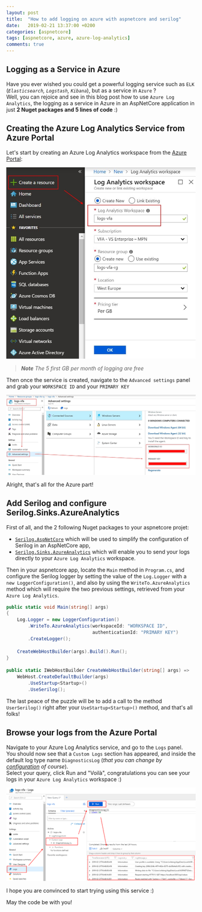 ```yaml
---
layout: post
title:  "How to add logging on azure with aspnetcore and serilog"
date:   2019-02-21 13:37:00 +0200
categories: [aspnetcore]
tags: [aspnetcore, azure, azure-log-analytics]
comments: true
---
```

## Logging as a Service in Azure
Have you ever wished you could get a powerful logging service such as `ELK` (*`Elasticsearch`, `Logstash`, `Kibana`*), but as a service in `Azure` ?  
Well, you can rejoice and see in this blog post how to use `Azure Log Analytics`, the logging as a service in Azure in an AspNetCore application in just **2 Nuget packages and 5 lines of code** :)

## Creating the Azure Log Analytics Service from Azure Portal
Let's start by creating an Azure Log Analytics workspace from the [Azure Portal](https://portal.azure.com):

![01-create-azure-log-analytics-workspace](/assets/2019-02-21/01-create-azure-log-analytics-workspace.jpg)
> ***Note** The 5 first GB per month of logging are free*

Then once the service is created, navigate to the `Advanced settings` panel and grab your `WORKSPACE ID` and your `PRIMARY KEY`

![02-get-azure-log-analytics-workspace-id-and-authentication-id-primary-key](/assets/2019-02-21/02-get-azure-log-analytics-workspace-id-and-authentication-id-primary-key.jpg)

Alright, that's all for the Azure part!
## Add Serilog and configure Serilog.Sinks.AzureAnalytics

First of all, and the 2 following Nuget packages to your aspnetcore projet:  
- [`Serilog.AspNetCore`](https://github.com/serilog/serilog-aspnetcore) which will be used to simplify the configuration of Serilog in an AspNetCore app,   
- [`Serilog.Sinks.AzureAnalytics`](https://github.com/saleem-mirza/serilog-sinks-azure-analytics) which will enable you to send your logs directly to your `Azure Log Analytics` workspace.

Then in your aspnetcore app, locate the `Main` method in `Program.cs`, and configure the Serilog logger by setting the value of the `Log.Logger` with a `new LoggerConfiguration()`, and also by using the `WriteTo.AzureAnalytics` method which will require the two previous settings, retrieved from your `Azure Log Analytics`.

```csharp
public static void Main(string[] args)
{
    Log.Logger = new LoggerConfiguration()
        .WriteTo.AzureAnalytics(workspaceId: "WORKSPACE ID", 
                                authenticationId: "PRIMARY KEY")
        .CreateLogger();

    CreateWebHostBuilder(args).Build().Run();
}

public static IWebHostBuilder CreateWebHostBuilder(string[] args) =>
    WebHost.CreateDefaultBuilder(args)
        .UseStartup<Startup>()
        .UseSerilog();
```

The last peace of the puzzle will be to add a call to the method `UserSerilog()` right after your `UseStartup<Startup>()` method, and that's all folks!

## Browse your logs from the Azure Portal

Navigate to your Azure Log Analytics service, and go to the `Logs` panel.   
You should now see that a `Custom Logs` section has appeared, and inside the default log type name `DiagnosticsLog` (*that you can change by [configuration](https://github.com/saleem-mirza/serilog-sinks-azure-analytics#getting-started) of course*).   
Select your query, click Run and "Voilà", congratulations you can see your logs in your `Azure Log Analytics` workspace :) 

![03-visualize-azure-log-analytics-logs-from-azure-portal](/assets/2019-02-21/03-visualize-azure-log-analytics-logs-from-azure-portal.PNG)

I hope you are convinced to start trying using this service :)

May the code be with you!